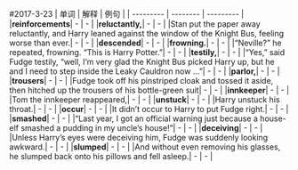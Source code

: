 #2017-3-23
| 单词 | 解释 | 例句 |
| --------- | -------- | --------- |
|**reinforcements**| - | - |
|**reluctantly,**| - | - |
|Stan put the paper away reluctantly, and Harry leaned against the window of the Knight Bus, feeling worse than ever.| - | - |
|**descended**| - | - |
|**frowning.**| - | - |
|“Neville?” he repeated, frowning. “This is Harry Potter.”| - | - |
|**testily,**| - | - |
|“Yes,” said Fudge testily, “well, I’m very glad the Knight Bus picked Harry up, but he and I need to step inside the Leaky Cauldron now …”| - | - |
|**parlor,**| - | - |
|**trousers**| - | - |
|Fudge took off his pinstriped cloak and tossed it aside, then hitched up the trousers of his bottle-green suit| - | - |
|**innkeeper**| - | - |
|Tom the innkeeper reappeared,| - | - |
|**unstuck**| - | - |
|Harry unstuck his throat.| - | - |
|**occur**| - | - |
|It didn’t occur to Harry to put Fudge right.| - | - |
|**smashed**| - | - |
|“Last year, I got an official warning just because a house-elf smashed a pudding in my uncle’s house!”| - | - |
|**deceiving**| - | - |
|Unless Harry’s eyes were deceiving him, Fudge was suddenly looking awkward.| - | - |
|**slumped**| - | - |
|And without even removing his glasses, he slumped back onto his pillows and fell asleep.| - | - |




